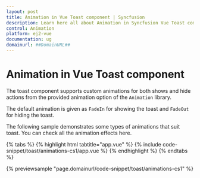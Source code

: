 ```yaml
---
layout: post
title: Animation in Vue Toast component | Syncfusion
description: Learn here all about Animation in Syncfusion Vue Toast component of Syncfusion Essential JS 2 and more.
control: Animation 
platform: ej2-vue
documentation: ug
domainurl: ##DomainURL##
---
```


# Animation in Vue Toast component

The toast component supports custom animations for both shows and hide actions from the provided animation option of the `Animation` library.

The default animation is given as `FadeIn` for showing the toast and `FadeOut` for hiding the toast.

The following sample demonstrates some types of animations that suit toast. You can check all the animation effects here.

{% tabs %}
{% highlight html tabtitle="app.vue" %}
{% include code-snippet/toast/animations-cs1/app.vue %}
{% endhighlight %}
{% endtabs %}
        
{% previewsample "page.domainurl/code-snippet/toast/animations-cs1" %}